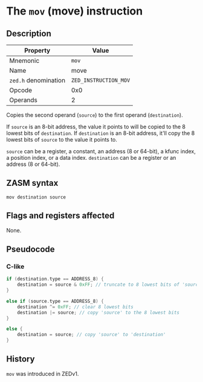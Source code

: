 # The `mov` (move) instruction

## Description

| Property             | Value                 |
|----------------------|-----------------------|
| Mnemonic             | `mov`                 |
| Name                 | move                  |
| `zed.h` denomination | `ZED_INSTRUCTION_MOV` |
| Opcode               | 0x0                   |
| Operands             | 2                     |

Copies the second operand (`source`) to the first operand (`destination`).

If `source` is an 8-bit address, the value it points to will be copied to the 8 lowest bits of `destination`.
If `destination` is an 8-bit address, it'll copy the 8 lowest bits of `source` to the value it points to.

`source` can be a register, a constant, an address (8 or 64-bit), a kfunc index, a position index, or a data index.
`destination` can be a register or an address (8 or 64-bit).

## ZASM syntax

```zasm
mov destination source
```

## Flags and registers affected

None.

## Pseudocode

### C-like

```c
if (destination.type == ADDRESS_8) {
	destination = source & 0xFF; // truncate to 8 lowest bits of 'source' and copy that to 'destination'
}

else if (source.type == ADDRESS_8) {
	destination ^= 0xFF; // clear 8 lowest bits
	destination |= source; // copy 'source' to the 8 lowest bits
}

else {
	destination = source; // copy 'source' to 'destination'
}
```

## History

`mov` was introduced in ZEDv1.
